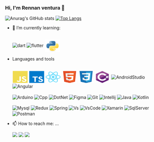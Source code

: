 ### Hi, I'm Rennan ventura 👋


![Anurag's GitHub stats](https://github-readme-stats.vercel.app/api?username=rennan-ventura&show_icons=true&theme=radical)
[![Top Langs](https://github-readme-stats.vercel.app/api/top-langs/?username=rennan-ventura&layout=compact&theme=radical)](https://github.com/anuraghazra/github-readme-stats)


- 🌱 I’m currently learning:
    <div style="display: inline_block"><br>
      <img aling="center" alt="dart" height="40" width="50" src="https://cdn.jsdelivr.net/gh/devicons/devicon/icons/dart/dart-original.svg" />
      <img aling="center" alt="flutter" height="40" width="50" src="https://cdn.jsdelivr.net/gh/devicons/devicon/icons/flutter/flutter-original.svg" />
      <img align="center" alt="Python" height="40" width="50" src="https://raw.githubusercontent.com/devicons/devicon/master/icons/python/python-original.svg">
    </div>

- Languages and tools
  <div style="display: inline_block"><br>
    <img align="center" alt="Js" height="40" width="50" src="https://raw.githubusercontent.com/devicons/devicon/master/icons/javascript/javascript-plain.svg">
    <img align="center" alt="Ts" height="40" width="50" src="https://raw.githubusercontent.com/devicons/devicon/master/icons/typescript/typescript-plain.svg">
    <img align="center" alt="React" height="40" width="50" src="https://raw.githubusercontent.com/devicons/devicon/master/icons/react/react-original.svg">
    <img align="center" alt="HTML" height="40" width="50" src="https://raw.githubusercontent.com/devicons/devicon/master/icons/html5/html5-original.svg">
    <img align="center" alt="CSS" height="40" width="50" src="https://raw.githubusercontent.com/devicons/devicon/master/icons/css3/css3-original.svg">
    <img align="center" alt="Csharp" height="40" width="50" src="https://raw.githubusercontent.com/devicons/devicon/master/icons/csharp/csharp-original.svg">
    <img align="center" alt="AndroidStudio" height="40" width="50" src="https://cdn.jsdelivr.net/gh/devicons/devicon/icons/androidstudio/androidstudio-original.svg" />
    <img align="center" alt="Angular" height="40" width="50" src="https://cdn.jsdelivr.net/gh/devicons/devicon/icons/angularjs/angularjs-original.svg" />
    </br>
    </br>
    <img align="center" alt="Arduino" height="40" width="50" src="https://cdn.jsdelivr.net/gh/devicons/devicon/icons/arduino/arduino-original.svg" />
    <img align="center" alt="Cpp" height="40" width="50" src="https://cdn.jsdelivr.net/gh/devicons/devicon/icons/cplusplus/cplusplus-original.svg" />
    <img align="center" alt="DotNet" height="40" width="50" src="https://cdn.jsdelivr.net/gh/devicons/devicon/icons/dot-net/dot-net-original.svg" />
    <img align="center" alt="Figma" height="40" width="50" src="https://cdn.jsdelivr.net/gh/devicons/devicon/icons/figma/figma-original.svg" />
    <img align="center" alt="Git" height="40" width="50" src="https://cdn.jsdelivr.net/gh/devicons/devicon/icons/git/git-original.svg" />
    <img align="center" alt="Intellij" height="40" width="50" src="https://cdn.jsdelivr.net/gh/devicons/devicon/icons/intellij/intellij-original.svg" />
    <img align="center" alt="Java" height="40" width="50" src="https://cdn.jsdelivr.net/gh/devicons/devicon/icons/java/java-original.svg" />
    <img align="center" alt="Kotlin" height="40" width="50" src="https://cdn.jsdelivr.net/gh/devicons/devicon/icons/kotlin/kotlin-original.svg" />
    </br>
    </br>
    <img align="center" alt="Mysql" height="40" width="50" src="https://cdn.jsdelivr.net/gh/devicons/devicon/icons/mysql/mysql-original.svg" />
    <img align="center" alt="Redux" height="40" width="50" src="https://cdn.jsdelivr.net/gh/devicons/devicon/icons/redux/redux-original.svg" />
    <img align="center" alt="Spring" height="40" width="50" src="https://cdn.jsdelivr.net/gh/devicons/devicon/icons/spring/spring-original.svg" />
    <img align="center" alt="Vs" height="40" width="50" src="https://cdn.jsdelivr.net/gh/devicons/devicon/icons/visualstudio/visualstudio-plain.svg" />
    <img align="center" alt="VsCode" height="40" width="50" src="https://cdn.jsdelivr.net/gh/devicons/devicon/icons/vscode/vscode-original.svg" />
    <img align="center" alt="Xamarin" height="40" width="50" src="https://cdn.jsdelivr.net/gh/devicons/devicon/icons/xamarin/xamarin-original.svg" />
    <img align="center" alt="SqlServer" height="40" width="50" src="https://www.svgrepo.com/show/303229/microsoft-sql-server-logo.svg" />
    <img align="center" alt="Postman" height="40" width="50" src="https://www.vectorlogo.zone/logos/getpostman/getpostman-icon.svg" />
    
  </div>


- 📫 How to reach me: ...
  <div>
  <a href="https://instagram.com/_rrennan_" target="_blank"><img src="https://img.shields.io/badge/-Instagram-%23E4405F?style=for-the-badge&logo=instagram&logoColor=white" target="_blank"></a>
  <a href = "mailto:rennan.ventura.alves@gmail.com"><img src="https://img.shields.io/badge/-Gmail-%23333?style=for-the-badge&logo=gmail&logoColor=white" target="_blank"></a>
  <a href="https://www.linkedin.com/in/rennan-ventura-750295262" target="_blank"><img src="https://img.shields.io/badge/-LinkedIn-%230077B5?style=for-the-badge&logo=linkedin&logoColor=white" target="_blank"></a>
  </div>
